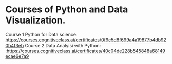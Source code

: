 # Courses of Python and Data Visualization.

Course 1 Python for Data science: https://courses.cognitiveclass.ai/certificates/0f9c5d8f699a4a19877b4db920b4f3eb
Course 2 Data Analyisi with Python: :https://courses.cognitiveclass.ai/certificates/40c04de228b545848a68149ecae6e7a9
